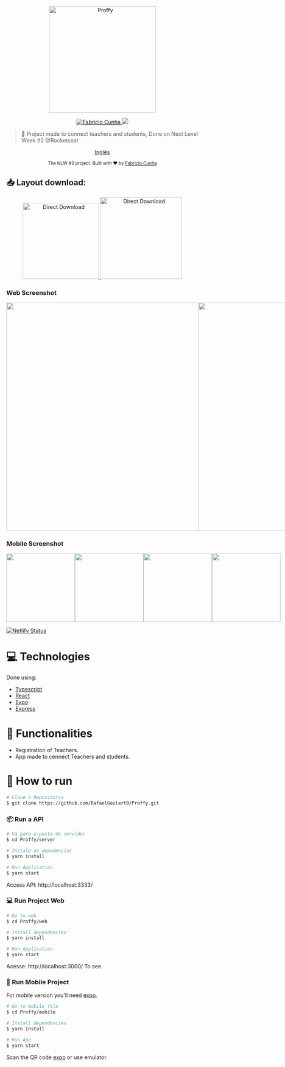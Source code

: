 <p align="center">
   <img src="https://github.com/RafaelGoulartB/Proffy/raw/master/.github/logo.png" alt="Proffy" width="280"/>
</p>

<p align="center">	
   <a href="https://www.linkedin.com/in/fabricio-cunha-7b7392162/">
      <img alt="Fabricio Cunha" src="https://img.shields.io/badge/-FabricioCunha-8257E5?style=flat&logo=Linkedin&logoColor=white" />
   </a>
   
  <a aria-label="Completed" href="https://nextlevelweek.com/episodios/omnistack/edicao/2">
    <img src="https://img.shields.io/badge/Proffy-NLW 2.0-8257E5?logo=data:image/png;base64,iVBORw0KGgoAAAANSUhEUgAAABAAAAAQCAMAAAAoLQ9TAAAALVBMVEVHcExxWsF0XMJzXMJxWcFsUsD///9jRrzY0u6Xh9Gsn9n39fyMecy0qd2bjNJWBT0WAAAABHRSTlMA2Do606wF2QAAAGlJREFUGJVdj1cWwCAIBLEsRU3uf9xobDH8+GZwUYi8i6ucJwrxKE+7D0G9Q4vlYqtmCSjndr4CgCgzlyFgfKfKCVO0LrPKjmiqMxGXkJwNnXskqWG+1oSM+BSwD8f29YLNjvx/OQrn+g99oQSoNmt3PgAAAABJRU5ErkJggg=="></img>
  </a>
</p>

> :rocket: Project made to connect teachers and students, Done on Next Level Week #2 @Rocketseat

<p align="center">
    <a href="README.md">Inglês</a>
  </p>

<div align="center">
  <sub>The NLW #2 project. Built with ❤︎ by
    <a href="https://github.com/fabriciocunhauk">Fabricio Cunha</a>
  </sub>
</div>

<h2 align="left"> 📥 Layout download: </h2>
<p align="center">
    <a title="Download .fig Web" href="https://s3.us-west-2.amazonaws.com/secure.notion-static.com/17c8198d-4e67-4838-b18b-440cd2fdf37e/Proffy_Web.fig?X-Amz-Algorithm=AWS4-HMAC-SHA256&X-Amz-Credential=AKIAT73L2G45O3KS52Y5%2F20200804%2Fus-west-2%2Fs3%2Faws4_request&X-Amz-Date=20200804T053236Z&X-Amz-Expires=86400&X-Amz-Signature=ba4ac9b73aca8c78671e5a872403d63b58e4ad69e3fd2d50b0ca57797173906d&X-Amz-SignedHeaders=host&response-content-disposition=filename%20%3D%22Proffy_Web.fig%22">
        <img alt="Direct Download" src="https://img.shields.io/badge/Download Web-black?style=flat-square&logo=figma&logoColor=red" width="200px" />
    </a>
    <a title="Download .fig Mobile" href="https://s3.us-west-2.amazonaws.com/secure.notion-static.com/736336db-c43b-4319-ab44-594da9fb6cd0/Proffy_Mobile.fig?X-Amz-Algorithm=AWS4-HMAC-SHA256&X-Amz-Credential=AKIAT73L2G45O3KS52Y5%2F20200804%2Fus-west-2%2Fs3%2Faws4_request&X-Amz-Date=20200804T053403Z&X-Amz-Expires=86400&X-Amz-Signature=01373fafe79f7e8ab5377c5f097e0268631e4a933cb1733dd8138e1bf66a8b09&X-Amz-SignedHeaders=host&response-content-disposition=filename%20%3D%22Proffy_Mobile.fig%22">
        <img alt="Direct Download" src="https://img.shields.io/badge/Download Mobile-black?style=flat-square&logo=figma&logoColor=red" width="215px"/>
    </a>
</p>

### Web Screenshot
<div style="display: flex; flex-direction: 'row'; align-items: 'center';">
   <img src="" width="600px">
   <img src="" width="600px">
</div>

### Mobile Screenshot
<div style="display: flex; flex-direction: 'row';">
   <img src="" width="180">
   <img src="" width="180">
   <img src="" width="180">
   <img src="" width="180">
</div>

[![Netlify Status](https://api.netlify.com/api/v1/badges/6b13a4b1-96e1-4ff3-86e3-4c9b981c77cf/deploy-status)](https://app.netlify.com/sites/proffy-rafa/deploys)     

# :computer: Technologies
Done using:

* [Typescript](https://www.typescriptlang.org/)      
* [React](https://reactjs.org/)      
* [Expo](https://expo.io/)       
* [Express](https://expressjs.com/) 

# :rocket: Functionalities

* Registration of Teachers.
* App made to cennect Teachers and students.

# :construction_worker: How to run
```bash
# Clone o Repositoria
$ git clone https://github.com/RafaelGoulartB/Proffy.git
```
### 📦 Run a API

```bash
# Vá para a pasta do servidor
$ cd Proffy/server

# Instale as depedencias
$ yarn install

# Run Application
$ yarn start
```
Access API: http://localhost:3333/

### 💻 Run Project Web

```bash
# Go to web
$ cd Proffy/web

# Install dependencies
$ yarn install

# Run Application
$ yarn start
```
Acesse: http://localhost:3000/ To see.

### 📱 Run Mobile Project
For mobile version you'll need [expo](https://play.google.com/store/apps/details?id=host.exp.exponent).

```bash
# Go to mobile file
$ cd Proffy/mobile

# Install dependencies
$ yarn install

# Run App
$ yarn start
```
Scan the QR code [expo](https://play.google.com/store/apps/details?id=host.exp.exponent) or use emulator.

